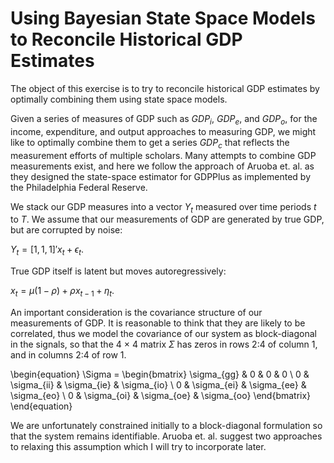 # Using Bayesian State Space Models to Reconcile Historical GDP Estimates

The object of this exercise is to try to reconcile historical GDP 
estimates by optimally combining them using state space models.

Given a series of measures of GDP such as $GDP_i$, $GDP_e$, and 
$GDP_o$, for the income, expenditure, and output approaches to measuring GDP, we might like to optimally combine them to get a series $GDP_c$ that reflects the measurement efforts of multiple scholars. Many attempts to combine GDP measurements exist, and here we follow the approach of Aruoba et. al. as they designed the state-space estimator for GDPPlus as implemented by the Philadelphia Federal Reserve.

We stack our GDP measures into a vector $Y_t$ measured over time periods $t$ to $T$. We assume that our measurements of GDP are generated by true GDP, but are corrupted by noise:

$Y_t = [1, 1, 1]' x_t + \epsilon_t.$

True GDP itself is latent but moves autoregressively:

$x_t = \mu (1 - \rho) + \rho x_{t-1} + \eta_t.$

An important consideration is the covariance structure of our measurements of GDP. It is reasonable to think that they are likely to be correlated, thus we model the covariance of our system as block-diagonal in the signals, so that the 4 $\times$ 4 matrix $\Sigma$ has zeros in rows 2:4 of column 1, and in columns 2:4 of row 1.

\begin{equation}
\Sigma = 
\begin{bmatrix}
\sigma_{gg} & 0 & 0 & 0 \\
0 & \sigma_{ii} & \sigma_{ie} & \sigma_{io} \\
0 & \sigma_{ei} & \sigma_{ee} & \sigma_{eo} \\
0 & \sigma_{oi} & \sigma_{oe} & \sigma_{oo}
\end{bmatrix}
\end{equation}

We are unfortunately constrained initially to a block-diagonal formulation 
so that the system remains identifiable. Aruoba et. al. suggest two approaches to relaxing this assumption which I will try to incorporate later.
